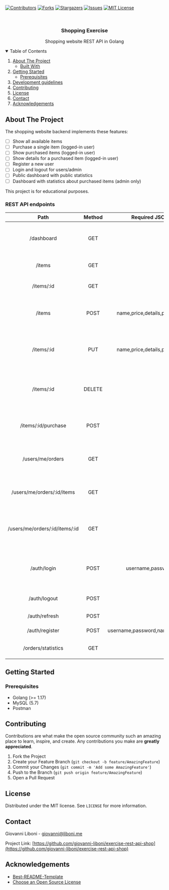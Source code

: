 <!-- PROJECT SHIELDS -->
<!--
*** I'm using markdown "reference style" links for readability.
*** Reference links are enclosed in brackets [ ] instead of parentheses ( ).
*** See the bottom of this document for the declaration of the reference variables
*** for contributors-url, forks-url, etc. This is an optional, concise syntax you may use.
*** https://www.markdownguide.org/basic-syntax/#reference-style-links
-->
[![Contributors][contributors-shield]][contributors-url]
[![Forks][forks-shield]][forks-url]
[![Stargazers][stars-shield]][stars-url]
[![Issues][issues-shield]][issues-url]
[![MIT License][license-shield]][license-url]

<!-- PROJECT LOGO -->
<br />
<p align="center">
  <h3 align="center">Shopping Exercise</h3>
  <p align="center">
    Shopping website REST API in Golang
  </p>
</p>



<!-- TABLE OF CONTENTS -->
<details open="open">
  <summary>Table of Contents</summary>
  <ol>
    <li>
      <a href="#about-the-project">About The Project</a>
      <ul>
        <li><a href="#built-with">Built With</a></li>
      </ul>
    </li>
    <li>
      <a href="#getting-started">Getting Started</a>
      <ul>
        <li><a href="#prerequisites">Prerequisites</a></li>
      </ul>
    </li>
    <li><a href="#development-guidelines">Development guidelines</a></li>
    <li><a href="#contributing">Contributing</a></li>
    <li><a href="#license">License</a></li>
    <li><a href="#contact">Contact</a></li>
    <li><a href="#acknowledgements">Acknowledgements</a></li>
  </ol>
</details>

<!-- ABOUT THE PROJECT -->
## About The Project

The shopping website backend implements these features:

- [ ] Show all available items
- [ ] Purchase a single item (logged-in user)
- [ ] Show purchased items (logged-in user)
- [ ] Show details for a purchased item (logged-in user)
- [ ] Register a new user
- [ ] Login and logout for users/admin
- [ ] Public dashboard with public statistics
- [ ] Dashboard with statistics about purchased items (admin only)

This project is for educational purposes.

### REST API endpoints

|              Path              | Method |          Required JSON         |             Header            |                       Description                      |
|:------------------------------:|:------:|:------------------------------:|:-----------------------------:|:------------------------------------------------------:|
| /dashboard                     |   GET  |                                |                               | Overall statistics for the landing page                |
| /items                         |   GET  |                                |                               | Show all available items                               |
| /items/:id                     |   GET  |                                |                               | Show the details for an item                           |
| /items                         |  POST  | name,price,details,producer    | Authorization: Bearer <token> | Add an item to the shop store (admin only)             |
| /items/:id                     |   PUT  | name,price,details,producer    | Authorization: Bearer <token> | Update the details for the specified item (admin only) |
| /items/:id                     | DELETE |                                | Authorization: Bearer <token> | Delete an item from the shop store (admin only)        |
| /items/:id/purchase            | POST   |                                | Authorization: Bearer <token> | Purchase the item for the logged-in user               |
| /users/me/orders               | GET    |                                | Authorization: Bearer <token> | Show all the orders for the logged-in user             |
| /users/me/orders/:id/items     | GET    |                                | Authorization: Bearer <token> | Show the details for the specified order               |
| /users/me/orders/:id/items/:id | GET    |                                | Authorization: Bearer <token> | Show the details for the specifed item in the order    |
| /auth/login                    |  POST  |        username,password       |                               | The username and password you want to login with       |
| /auth/logout                   |  POST  |                                |                               | Logout the current user                                |
| /auth/refresh                  |  POST  |                                |                               | Refresh the JWT token                                  |
| /auth/register                 |  POST  | username,password,name,surname | Authorization: Bearer <token> | Register a new user                                    |
| /orders/statistics             | GET    |                                | Authorization: Bearer <token> | Admin-only dashboard                                   |

<!-- GETTING STARTED -->
## Getting Started

### Prerequisites

- Golang (>= 1.17)
- MySQL (5.7)
- Postman

<!-- CONTRIBUTING -->
## Contributing

Contributions are what make the open source community such an amazing place to learn, inspire, and create. Any contributions you make are **greatly appreciated**.

1. Fork the Project
2. Create your Feature Branch (`git checkout -b feature/AmazingFeature`)
3. Commit your Changes (`git commit -m 'Add some AmazingFeature'`)
4. Push to the Branch (`git push origin feature/AmazingFeature`)
5. Open a Pull Request

<!-- LICENSE -->
## License

Distributed under the MIT license. See `LICENSE` for more information.

<!-- CONTACT -->
## Contact

Giovanni Liboni - giovanni@liboni.me

Project Link: [https://github.com/giovanni-liboni/exercise-rest-api-shop](https://github.com/giovanni-liboni/exercise-rest-api-shop)

<!-- ACKNOWLEDGEMENTS -->
## Acknowledgements
* [Best-README-Template](https://github.com/othneildrew/Best-README-Template/blob/master/README.md)
* [Choose an Open Source License](https://choosealicense.com)

<!-- MARKDOWN LINKS & IMAGES -->
<!-- https://www.markdownguide.org/basic-syntax/#reference-style-links -->
[contributors-shield]: https://img.shields.io/github/contributors/giovanni-liboni/exercise-rest-api-shop.svg?style=for-the-badge
[contributors-url]: https://github.com/giovanni-liboni/exercise-rest-api-shop/graphs/contributors
[forks-shield]: https://img.shields.io/github/forks/giovanni-liboni/exercise-rest-api-shop.svg?style=for-the-badge
[forks-url]: https://github.com/giovanni-liboni/exercise-rest-api-shop/network/members
[stars-shield]: https://img.shields.io/github/stars/giovanni-liboni/exercise-rest-api-shop.svg?style=for-the-badge
[stars-url]: https://github.com/giovanni-liboni/exercise-rest-api-shop/stargazers
[issues-shield]: https://img.shields.io/github/issues/giovanni-liboni/exercise-rest-api-shop.svg?style=for-the-badge
[issues-url]: https://github.com/giovanni-liboni/exercise-rest-api-shop/issues
[license-shield]: https://img.shields.io/github/license/giovanni-liboni/exercise-rest-api-shop.svg?style=for-the-badge
[license-url]: https://github.com/giovanni-liboni/exercise-rest-api-shop/blob/master/LICENSE